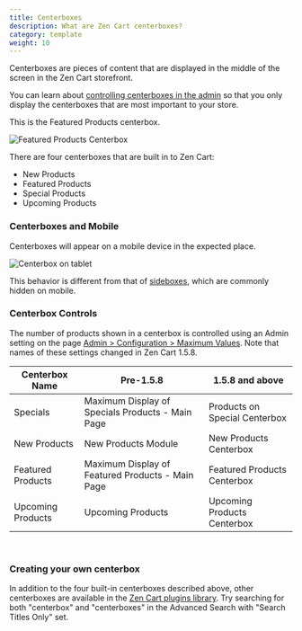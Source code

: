 ```yaml
---
title: Centerboxes  
description: What are Zen Cart centerboxes? 
category: template
weight: 10
---
```


Centerboxes are pieces of content that are displayed in the middle of the screen in the Zen Cart storefront. 

You can learn about [controlling centerboxes in the admin](/user/admin/centerboxes/) so that you only display the centerboxes that are most important to your store. 

This is the Featured Products centerbox. 

![Featured Products Centerbox](/images/featured_products_centerbox.png)

There are four centerboxes that are built in to Zen Cart: 

- New Products
- Featured Products
- Special Products
- Upcoming Products

### Centerboxes and Mobile

Centerboxes will appear on a mobile device in the expected place.  

<img alt="Centerbox on tablet" src="/images/centerboxes_mobile.png" />

This behavior is different from that of [sideboxes](/user/template/sideboxes/), which are commonly hidden on mobile. 

### Centerbox Controls

The number of products shown in a centerbox is controlled using an Admin setting on the page [Admin > Configuration > Maximum Values](/user/admin_pages/configuration/configuration_maximumvalues/).  Note that names of these settings changed in Zen Cart 1.5.8.

Centerbox Name | Pre-1.5.8 | 1.5.8 and above | 
---------------|-----------|-----------------|
Specials  | Maximum Display of Specials Products - Main Page | Products on Special Centerbox 
New Products | New Products Module | New Products Centerbox
Featured Products | Maximum Display of Featured Products - Main Page | Featured Products Centerbox 
Upcoming Products | Upcoming Products | Upcoming Products Centerbox 

<br>

###  Creating your own centerbox 

In addition to the four built-in centerboxes described above, other centerboxes are available in the [Zen Cart plugins library](https://www.zen-cart.com/downloads.php).  Try searching for both "centerbox" and "centerboxes" in the Advanced Search with "Search Titles Only" set. 

